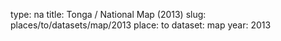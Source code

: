 type: na
title: Tonga / National Map (2013)
slug: places/to/datasets/map/2013
place: to
dataset: map
year: 2013

